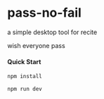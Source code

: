 # pass-no-fail

a simple desktop tool for recite

wish everyone pass

#### Quick Start

``` bash
npm install

npm run dev
```
